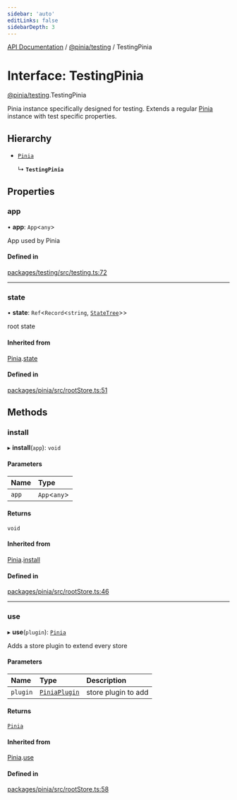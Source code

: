 ```yaml
---
sidebar: 'auto'
editLinks: false
sidebarDepth: 3
---
```


[API Documentation](../index.md) / [@pinia/testing](../modules/pinia_testing.md) / TestingPinia

# Interface: TestingPinia

[@pinia/testing](../modules/pinia_testing.md).TestingPinia

Pinia instance specifically designed for testing. Extends a regular
[Pinia](pinia.Pinia.md) instance with test specific properties.

## Hierarchy

- [`Pinia`](pinia.Pinia.md)

  ↳ **`TestingPinia`**

## Properties

### app

• **app**: `App`<`any`\>

App used by Pinia

#### Defined in

[packages/testing/src/testing.ts:72](https://github.com/vuejs/pinia/blob/2b998ee/packages/testing/src/testing.ts#L72)

---

### state

• **state**: `Ref`<`Record`<`string`, [`StateTree`](../modules/pinia.md#statetree)\>\>

root state

#### Inherited from

[Pinia](pinia.Pinia.md).[state](pinia.Pinia.md#state)

#### Defined in

[packages/pinia/src/rootStore.ts:51](https://github.com/vuejs/pinia/blob/2b998ee/packages/pinia/src/rootStore.ts#L51)

## Methods

### install

▸ **install**(`app`): `void`

#### Parameters

| Name  | Type          |
| :---- | :------------ |
| `app` | `App`<`any`\> |

#### Returns

`void`

#### Inherited from

[Pinia](pinia.Pinia.md).[install](pinia.Pinia.md#install)

#### Defined in

[packages/pinia/src/rootStore.ts:46](https://github.com/vuejs/pinia/blob/2b998ee/packages/pinia/src/rootStore.ts#L46)

---

### use

▸ **use**(`plugin`): [`Pinia`](pinia.Pinia.md)

Adds a store plugin to extend every store

#### Parameters

| Name     | Type                                  | Description         |
| :------- | :------------------------------------ | :------------------ |
| `plugin` | [`PiniaPlugin`](pinia.PiniaPlugin.md) | store plugin to add |

#### Returns

[`Pinia`](pinia.Pinia.md)

#### Inherited from

[Pinia](pinia.Pinia.md).[use](pinia.Pinia.md#use)

#### Defined in

[packages/pinia/src/rootStore.ts:58](https://github.com/vuejs/pinia/blob/2b998ee/packages/pinia/src/rootStore.ts#L58)

